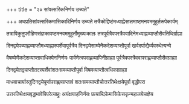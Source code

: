 +++
title = "२० सांवत्सरिकनिर्णय उच्यते"

+++
अथप्रतिसांवत्सरिकमासिकादिनिर्णय उच्यते तत्रैकोद्दिष्टंमध्याह्नेसप्तमाष्टमनवममुहुर्तरूपेकार्यम्

तत्रापिकुतुपरौहिणसंज्ञकावष्टमनवममुहूर्तौमुख्यःकालः तत्रपूर्वत्रैवपरत्रैववादिनेमध्याह्नव्याप्तौसैवतिथिर्ग्राह्या

दिनद्वयेपब्याह्नव्याप्तौमध्याह्नास्पर्शेवापूर्वत्रैव दिनद्वयेसाम्येनैकदेशव्याप्तौपूर्वा खर्वदर्पाद्यैर्व्यवस्थेत्यन्ये

वैषम्येणैकदेशव्याप्तावाधिक्येननिर्णयः पार्वणेत्वपराह्णव्यापिनीग्राह्या पूर्वत्रैवपरत्रैववापराह्णव्याप्तौसैवग्राह्या

दिनद्वयेतद्व्याप्तौतदस्पर्शेवांशतःसमव्याप्तौपुर्वा विषमव्याप्तौत्वधिकाग्राह्या

माधवाचार्यास्तुदिनद्वयेपूर्णापराह्णव्याप्तावं शतःसमव्याप्तौचोत्तरतिथेःक्षयेपूर्वा वृद्धौपरा

उत्तरतिथेःक्षयवृद्धभावेपिपरेत्याहुः अयंक्षयाहनिर्णयः प्रत्याब्दिकेमासिकेसकृन्महालयेचज्ञेय
